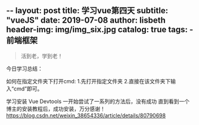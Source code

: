 --
layout:     post
title:     学习vue第四天
subtitle:    "vueJS"
date:       2019-07-08
author:     lisbeth
header-img: img/img_six.jpg
catalog: true
tags:
    - 前端框架
---
>活到老，学到老！


今日学习总结：

如何在指定文件夹下打开cmd:
1.先打开指定文件夹
2.直接在该文件夹下输入“cmd”即可。

学习安装 Vue Devtools
一开始尝试了一系列的方法后，没有成功
直到看到一个博主的安装教程后，成功安装，万分感谢！
https://blog.csdn.net/weixin_38654336/article/details/80790698
